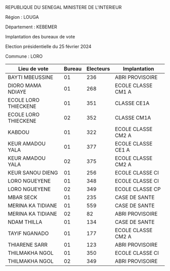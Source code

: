 REPUBLIQUE DU SENEGAL MINISTERE DE L'INTERIEUR

Région : LOUGA

Département : KEBEMER

Implantation des bureaux de vote

Election présidentielle du 25 février 2024

Commune : LORO

| Lieu de vote | Bureau | Electeurs | Implantation |
| - | - | - | - |
| BAYTI MBEUSSINE | 01 | 236 | ABRI PROVISOIRE |
| DIORO MAMA NDIAYE | 01 | 268 | ECOLE CLASSE CM1 A |
| ECOLE LORO THIECKENE | 01 | 351 | CLASSE CE1A |
| ECOLE LORO THIECKENE | 02 | 352 | CLASSE CM1A |
| KABDOU | 01 | 322 | ECOLE CLASSE CM2 A |
| KEUR AMADOU YALA | 01 | 377 | ECOLE CLASSE CE1 A |
| KEUR AMADOU YALA | 02 | 375 | ECOLE CLASSE CM2 A |
| KEUR SANOU DIENG | 01 | 256 | ECOLE CLASSE CI |
| LORO NGUEYENE | 01 | 348 | ECOLE CLASSE CI |
| LORO NGUEYENE | 02 | 349 | ECOLE CLASSE CP |
| MBAR SECK | 01 | 235 | CASE DE SANTE |
| MERINA KA TIDIANE | 01 | 559 | CASE DE SANTE |
| MERINA KA TIDIANE | 02 | 82 | ABRI PROVISOIRE |
| NDAM THILLA | 01 | 134 | CASE DE SANTE |
| TAYIF NGANADO | 01 | 177 | ECOLE CLASSE CM2 A |
| THIARENE SARR | 01 | 123 | ABRI PROVISOIRE |
| THILMAKHA NGOL | 01 | 350 | ECOLE CLASSE CI |
| THILMAKHA NGOL | 02 | 349 | ABRI PROVISOIRE |

<!-- PageNumber="10/21" -->
